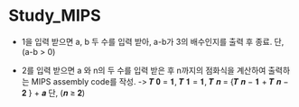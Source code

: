 # Study_MIPS

* 1을 입력 받으면 a, b 두 수를 입력 받아, a-b가 3의 배수인지를 출력 후 종료. 단, (a-b > 0)

* 2를 입력 받으면 a 와 n의 두 수를 입력 받은 후 n까지의 점화식을 계산하여 출력하는 MIPS assembly code를 작성.
-> 𝑻 𝟎 = 𝟏, 𝑻 𝟏 = 𝟏, 𝑻 𝒏 = {𝑻 𝒏 − 𝟏 + 𝑻 𝒏 − 𝟐 } + 𝒂 단, (𝒏 ≥ 𝟐)
